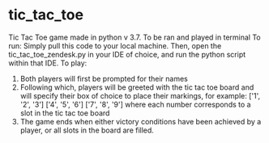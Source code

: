 # tic_tac_toe
Tic Tac Toe game made in python v 3.7. To be ran and played in terminal
To run: Simply pull this code to your local machine. Then, open the tic_tac_toe_zendesk.py in your IDE of choice, and run the python script within that IDE.
To play:
1) Both players will first be prompted for their names
2) Following which, players will be greeted with the tic tac toe board and will specify their box of choice to place their markings, for example:
['1', '2', '3']
['4', '5', '6']
['7', '8', '9']
where each number corresponds to a slot in the tic tac toe board
3) The game ends when either victory conditions have been achieved by a player, or all slots in the board are filled.
